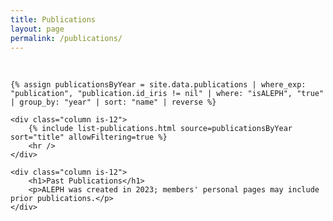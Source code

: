 ```yaml
---
title: Publications
layout: page
permalink: /publications/
---
```


<br />
<div class="columns is-multiline">

    {% assign publicationsByYear = site.data.publications | where_exp: "publication", "publication.id_iris != nil" | where: "isALEPH", "true" | group_by: "year" | sort: "name" | reverse %}

    <div class="column is-12">
        {% include list-publications.html source=publicationsByYear sort="title" allowFiltering=true %}
        <hr />
    </div>

    <div class="column is-12">
        <h1>Past Publications</h1>
        <p>ALEPH was created in 2023; members' personal pages may include prior publications.</p>
    </div>

</div>
